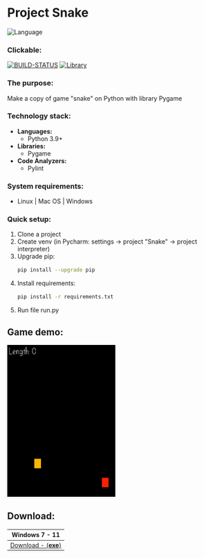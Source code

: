 # Project Snake

![Language](https://img.shields.io/badge/Language-Python3.9-yellow.svg?style=flat)

### Clickable:
[![BUILD-STATUS](https://github.com/BaggerFast/Snake/workflows/Ci/badge.svg)](https://github.com/BaggerFast/Snake/actions?query=workflow%3Aci)
[![Library](https://img.shields.io/badge/Library-pygame-green.svg?style=flat)](https://www.pygame.org/docs/)

### The purpose:
Make a copy of game "snake" on Python with library Pygame

### Technology stack:
- **Languages:**
  - Python 3.9+
- **Libraries:**
  - Pygame
- **Code Analyzers:**
  - Pylint

### System requirements:
- Linux | Mac OS | Windows

### Quick setup:
1. Clone a project
2. Create venv (in Pycharm: settings -> project "Snake" -> project interpreter)
3. Upgrade pip:
    ```bash
    pip install --upgrade pip
    ```
4. Install requirements: 
    ```bash
    pip install -r requirements.txt
    ```
5. Run file run.py

## Game demo:
<img src="assets/gamePlay.gif" width="250" height="350" alt="gameplay"/>

## Download:
| Windows 7 - 11                                                                                   |
|--------------------------------------------------------------------------------------------------|
| [Download - (**exe**)](https://github.com/BaggerFast/Tetris/releases/latest/download/tetris.exe) |
